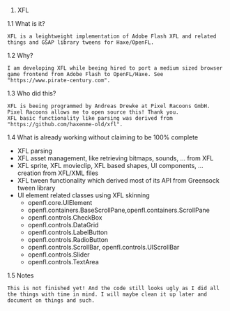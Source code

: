 1. XFL

1.1 What is it?

	XFL is a leightweight implementation of Adobe Flash XFL and related things and GSAP library tweens for Haxe/OpenFL.

1.2 Why?

	I am developing XFL while beeing hired to port a medium sized browser game frontend from Adobe Flash to OpenFL/Haxe. See "https://www.pirate-century.com". 

1.3 Who did this?

	XFL is beeing programmed by Andreas Drewke at Pixel Racoons GmbH. Pixel Racoons allows me to open source this! Thank you.
	XFL basic functionality like parsing was derived from "https://github.com/haxenme-old/xfl".

1.4 What is already working without claiming to be 100% complete

  - XFL parsing
  - XFL asset management, like retrieving bitmaps, sounds, ... from XFL
  - XFL sprite, XFL movieclip, XFL based shapes, UI components, ... creation from XFL/XML files
  - XFL tween functionality which derived most of its API from Greensock tween library
  - UI element related classes using XFL skinning
    - openfl.core.UIElement
    - openfl.containers.BaseScrollPane,openfl.containers.ScrollPane
    - openfl.controls.CheckBox
    - openfl.controls.DataGrid
    - openfl.controls.LabelButton
    - openfl.controls.RadioButton
    - openfl.controls.ScrollBar, openfl.controls.UIScrollBar
    - openfl.controls.Slider
    - openfl.controls.TextArea

1.5 Notes

    This is not finished yet! And the code still looks ugly as I did all the things with time in mind. I will maybe clean it up later and document on things and such.


